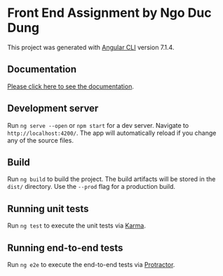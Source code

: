# Front End Assignment by Ngo Duc Dung

This project was generated with [Angular CLI](https://github.com/angular/angular-cli) version 7.1.4.

## Documentation

[Please click here to see the documentation]().

## Development server

Run `ng serve --open` or `npm start` for a dev server. Navigate to `http://localhost:4200/`. The app will automatically reload if you change any of the source files.

## Build

Run `ng build` to build the project. The build artifacts will be stored in the `dist/` directory. Use the `--prod` flag for a production build.

## Running unit tests

Run `ng test` to execute the unit tests via [Karma](https://karma-runner.github.io).

## Running end-to-end tests

Run `ng e2e` to execute the end-to-end tests via [Protractor](http://www.protractortest.org/).
